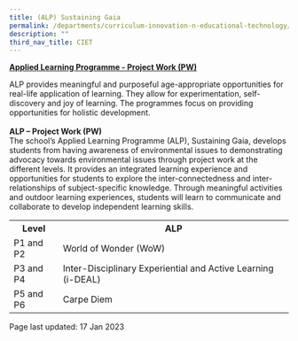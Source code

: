 ```yaml
---
title: (ALP) Sustaining Gaia
permalink: /departments/curriculum-innovation-n-educational-technology/alp-sustaining-gaia/
description: ""
third_nav_title: CIET
---
```



<p><strong><u>Applied Learning Programme - Project Work (PW)<br /></u></strong>
<p>ALP provides meaningful and purposeful age-appropriate opportunities for real-life application of learning. They allow for experimentation, self-discovery and joy of learning. The programmes focus on providing opportunities for holistic development.<br/><br/>
<strong>ALP – Project Work (PW)</strong><br/>
The school’s Applied Learning Programme (ALP), Sustaining Gaia, develops students from having awareness of environmental issues to demonstrating advocacy towards environmental issues through project work at the different levels. It provides an integrated learning experience and opportunities for students to explore the inter-connectedness and inter-relationships of subject-specific knowledge. Through meaningful activities and outdoor learning experiences, students will learn to communicate and collaborate to develop independent learning skills.
</p>
<table>
<tbody>
<tr>
<th>Level</th>
<th>ALP</th>
</tr>
<tr>
<td>P1 and P2</td>
<td>World of Wonder (WoW)</td>
</tr>
<tr>
<td>P3 and P4</td>
<td>Inter-Disciplinary Experiential and Active Learning (i-DEAL)</td>
</tr>
<tr>
<td>P5 and P6</td>
<td>Carpe Diem</td>
</tr>
</tbody>
</table>
<p>Page last updated: 17 Jan 2023</p>